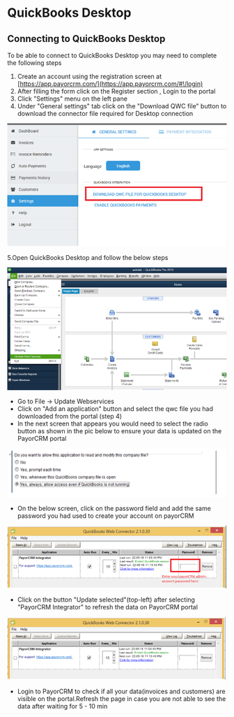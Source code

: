 # QuickBooks Desktop



## Connecting to QuickBooks Desktop

To be able to connect to QuickBooks Desktop you may need to complete the following steps

1. Create an account using the registration screen at [https://app.payorcrm.com/](https://app.payorcrm.com/#!/login)
2. After filling the form click on the Register section , Login to the portal
3. Click "Settings" menu on the left pane
4. Under "General settings" tab click on the "Download QWC file" button to download the connector file required for Desktop connection



![General settings -&amp;gt; Download QWC file](../.gitbook/assets/qwc-download.png)

5.Open QuickBooks Desktop and follow the below steps

![File -&amp;gt; Update Webservices](../.gitbook/assets/qb.PNG)

* Go to File -&gt; Update Webservices
* Click on "Add an application" button and select the qwc file you had downloaded from the portal \(step 4\)
* In the next screen that appears you would need to select the radio button as shown in the pic below to ensure your data is updated on the PayorCRM portal

![](../.gitbook/assets/qwc-sync-confirmation-popup.png)

* On the below screen, click on the password field and add the same password you had used to create your account on payorCRM

![Enter your payorCRM admin account password in the red box](../.gitbook/assets/qbd-password.png)

* Click on the button "Update selected"\(top-left\) after selecting "PayorCRM Integrator" to refresh the data on PayorCRM portal

![](../.gitbook/assets/update-qwc-sync.png)

* Login to PayorCRM  to check if all your data\(invoices and customers\) are visible on the portal.Refresh the page in case you are not able to see the data after waiting for 5 - 10 min


